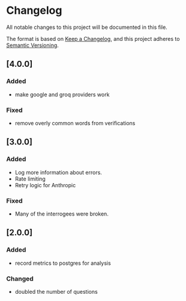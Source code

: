 # Changelog

All notable changes to this project will be documented in this file.

The format is based on [Keep a Changelog](https://keepachangelog.com/),
and this project adheres to [Semantic Versioning](https://semver.org/).

## [4.0.0]
### Added
- make google and groq providers work

### Fixed
- remove overly common words from verifications

## [3.0.0]
### Added
- Log more information about errors.
- Rate limiting
- Retry logic for Anthropic

### Fixed
- Many of the interrogees were broken.

## [2.0.0]
### Added
- record metrics to postgres for analysis

### Changed
- doubled the number of questions
 
